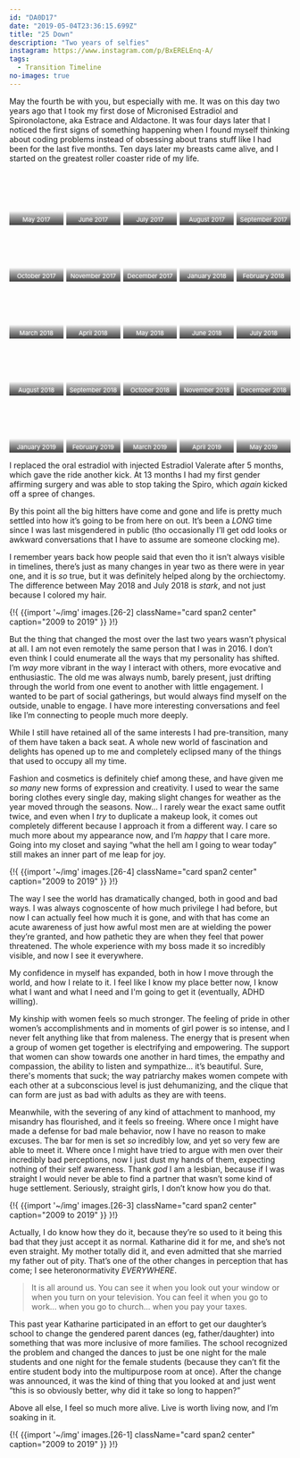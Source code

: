 ```yaml
---
id: "DA0D17"
date: "2019-05-04T23:36:15.699Z"
title: "25 Down"
description: "Two years of selfies"
instagram: https://www.instagram.com/p/BxERELEnq-A/
tags:
  - Transition Timeline
no-images: true
---
```


<style>

  .square {
    width: 100%;
    position: relative;
    margin-bottom: 1em;
  }
  .square:after {
    content: "";
    display: block;
    padding-bottom: 100%;
  }
  .square > * {
    position: absolute;
    width: 100%;
    height: 100%;
    display: flex;
    justify-content: stretch;
    align-items: stretch;
  }

  .gridbyfive {
    flex: 1;
    display: grid;
    grid-template-columns: repeat(5, 1fr);
    grid-template-rows: 1fr 1fr 1fr 1fr 1fr;
    grid-gap: 5px;
  }

  .gridbyfive a {
    background-size: cover;
    background-position: center top;
    background-repeat: no-repeat;
    align-items: flex-end;
    display: flex;
    justify-content: stretch;
    text-decoration: none !important;
  }

  .gridbyfive a span {
    flex: 1;
    padding-bottom: 3px;
    display: flex;
    align-items: flex-end;
    justify-content: center;
    text-decoration: none !important;
    text-align: center;
    text-shadow: 0 0 3px rgba(255,255,255,0.5);
    background: linear-gradient(0, rgba(0,0,0,0.75) 0, rgba(0,0,0,0.3) 70%, rgba(0,0,0,0) 100%);
    height: 2em;
    font-size: 11px;
    color: white;
  }
</style>


May the fourth be with you, but especially with me. It was on this day two years ago that I took my first dose of Micronised Estradiol and Spironolactone, aka Estrace and Aldactone. It was four days later that I noticed the first signs of something happening when I found myself thinking about coding problems instead of obsessing about trans stuff like I had been for the last five months. Ten days later my breasts came alive, and I started on the greatest roller coaster ride of my life.

<div class="square"><div>
  <div class="gridbyfive">
    <a href="../01.jpeg" style="background-image: url(../01.576w.jpeg);"><span>May 2017      </span></a>
    <a href="../02.jpeg" style="background-image: url(../02.576w.jpeg);"><span>June 2017     </span></a>
    <a href="../03.jpeg" style="background-image: url(../03.576w.jpeg);"><span>July 2017     </span></a>
    <a href="../04.jpeg" style="background-image: url(../04.576w.jpeg);"><span>August 2017   </span></a>
    <a href="../05.jpeg" style="background-image: url(../05.576w.jpeg);"><span>September 2017</span></a>
    <a href="../06.jpeg" style="background-image: url(../06.576w.jpeg);"><span>October 2017  </span></a>
    <a href="../07.jpeg" style="background-image: url(../07.576w.jpeg);"><span>November 2017 </span></a>
    <a href="../08.jpeg" style="background-image: url(../08.576w.jpeg);background-position: center;"><span>December 2017 </span></a>
    <a href="../09.jpeg" style="background-image: url(../09.576w.jpeg);"><span>January 2018  </span></a>
    <a href="../10.jpeg" style="background-image: url(../10.576w.jpeg);"><span>February 2018 </span></a>
    <a href="../11.jpeg" style="background-image: url(../11.576w.jpeg);"><span>March 2018    </span></a>
    <a href="../12.jpeg" style="background-image: url(../12.576w.jpeg);"><span>April 2018    </span></a>
    <a href="../13.jpeg" style="background-image: url(../13.576w.jpeg);"><span>May 2018      </span></a>
    <a href="../14.jpeg" style="background-image: url(../14.576w.jpeg);"><span>June 2018     </span></a>
    <a href="../15.jpeg" style="background-image: url(../15.576w.jpeg);"><span>July 2018     </span></a>
    <a href="../16.jpeg" style="background-image: url(../16.576w.jpeg);"><span>August 2018   </span></a>
    <a href="../17.jpeg" style="background-image: url(../17.576w.jpeg);"><span>September 2018</span></a>
    <a href="../18.jpeg" style="background-image: url(../18.576w.jpeg);"><span>October 2018  </span></a>
    <a href="../19.jpeg" style="background-image: url(../19.576w.jpeg);"><span>November 2018 </span></a>
    <a href="../20.jpeg" style="background-image: url(../20.576w.jpeg);"><span>December 2018 </span></a>
    <a href="../21.jpeg" style="background-image: url(../21.576w.jpeg);"><span>January 2019  </span></a>
    <a href="../22.jpeg" style="background-image: url(../22.576w.jpeg);"><span>February 2019 </span></a>
    <a href="../23.jpeg" style="background-image: url(../23.576w.jpeg);"><span>March 2019    </span></a>
    <a href="../24.jpeg" style="background-image: url(../24.576w.jpeg);"><span>April 2019    </span></a>
    <a href="../25.jpeg" style="background-image: url(../25.576w.jpeg);"><span>May 2019      </span></a>
  </div>
</div></div>


I replaced the oral estradiol with injected Estradiol Valerate after 5 months, which gave the ride another kick. At 13 months I had my first gender affirming surgery and was able to stop taking the Spiro, which *again* kicked off a spree of changes.

By this point all the big hitters have come and gone and life is pretty much settled into how it’s going to be from here on out. It’s been a *LONG* time since I was last misgendered in public (tho occasionally I’ll get odd looks or awkward conversations that I have to assume are someone clocking me).

I remember years back how people said that even tho it isn’t always visible in timelines, there’s just as many changes in year two as there were in year one, and it is *so* true, but it was definitely helped along by the orchiectomy. The difference between May 2018 and July 2018 is *stark*, and not just because I colored my hair.

{!{
  {{import '~/img' images.[26-2]
    className="card span2 center"
    caption="2009 to 2019"
  }}
}!}

But the thing that changed the most over the last two years wasn’t physical at all. I am not even remotely the same person that I was in 2016. I don’t even think I could enumerate all the ways that my personality has shifted. I’m *way* more vibrant in the way I interact with others, more evocative and enthusiastic. The old me was always numb, barely present, just drifting through the world from one event to another with little engagement. I wanted to be part of social gatherings, but would always find myself on the outside, unable to engage. I have more interesting conversations and feel like I’m connecting to people much more deeply.

While I still have retained all of the same interests I had pre-transition, many of them have taken a back seat. A whole new world of fascination and delights has opened up to me and completely eclipsed many of the things that used to occupy all my time.

Fashion and cosmetics is definitely chief among these, and have given me *so many* new forms of expression and creativity. I used to wear the same boring clothes every single day, making slight changes for weather as the year moved through the seasons. Now… I rarely wear the exact same outfit twice, and even when I *try* to duplicate a makeup look, it comes out completely different because I approach it from a different way. I care so much more about my appearance now, and I’m *happy* that I care more. Going into my closet and saying “what the hell am I going to wear today” still makes an inner part of me leap for joy.

{!{
  {{import '~/img' images.[26-4]
    className="card span2 center"
    caption="2009 to 2019"
  }}
}!}

The way I see the world has dramatically changed, both in good and bad ways. I was always cognoscente of how much privilege I had before, but now I can actually feel how much it is gone, and with that has come an acute awareness of just how awful most men are at wielding the power they’re granted, and how pathetic they are when they feel that power threatened. The whole experience with my boss made it so incredibly visible, and now I see it everywhere.

My confidence in myself has expanded, both in how I move through the world, and how I relate to it. I feel like I know my place better now, I know what I want and what I need and I'm going to get it (eventually, ADHD willing).

My kinship with women feels so much stronger. The feeling of pride in other women’s accomplishments and in moments of girl power is so intense, and I never felt anything like that from maleness. The energy that is present when a group of women get together is electrifying and empowering. The support that women can show towards one another in hard times, the empathy and compassion, the ability to listen and sympathize… it’s beautiful. Sure, there's moments that suck; the way patriarchy makes women compete with each other at a subconscious level is just dehumanizing, and the clique that can form are just as bad with adults as they are with teens.

Meanwhile, with the severing of any kind of attachment to manhood, my misandry has flourished, and it feels so freeing. Where once I might have made a defense for bad male behavior, now I have no reason to make excuses. The bar for men is set *so* incredibly low, and yet so very few are able to meet it. Where once I might have tried to argue with men over their incredibly bad perceptions, now I just dust my hands of them, expecting nothing of their self awareness. Thank *god* I am a lesbian, because if I was straight I would never be able to find a partner that wasn’t some kind of huge settlement. Seriously, straight girls, I don’t know how you do that.

{!{
  {{import '~/img' images.[26-3]
    className="card span2 center"
    caption="2009 to 2019"
  }}
}!}

Actually, I do know how they do it, because they’re so used to it being this bad that they just accept it as normal. Katharine did it for me, and she’s not even straight. My mother totally did it, and even admitted that she married my father out of pity. That’s one of the other changes in perception that has come; I see heteronormativity *EVERYWHERE*.

> It is all around us. You can see it when you look out your window or when you turn on your television. You can feel it when you go to work... when you go to church... when you pay your taxes.

This past year Katharine participated in an effort to get our daughter’s school to change the gendered parent dances (eg, father/daughter) into something that was more inclusive of more families. The school recognized the problem and changed the dances to just be one night for the male students and one night for the female students (because they can’t fit the entire student body into the multipurpose room at once). After the change was announced, it was the kind of thing that you looked at and just went “this is so obviously better, why did it take so long to happen?”

Above all else, I feel so much more alive. Live is worth living now, and I’m soaking in it.

{!{
  {{import '~/img' images.[26-1]
    className="card span2 center"
    caption="2009 to 2019"
  }}
}!}
